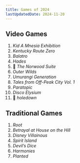 ```yaml
---
title: Games of 2024
lastUpdatedDate: 2024-11-20
---
```


## Video Games

1. _Kid A Mnesia Exhibition_
2. _Kentucky Route Zero_
3. _Balatro_
4. _Hades_
5. 🔁 _The Norwood Suite_
6. _Outer Wilds_
7. _Umurangi Generation_
8. _Tales from Off-Peak City Vol. 1_
9. _Paratopic_
10. _Disco Elysium_
11. 🔁 _holedown_

## Traditional Games

1. _Root_
2. _Betrayal at House on the Hill_
3. _Disney Villainous_
4. _Spirit Island_
5. _Devil’s Dice_
6. _Harmonies_
7. _Planted_